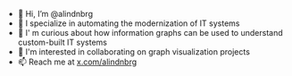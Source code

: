 - 👋 Hi, I’m @alindnbrg
- 👀 I specialize in automating the modernization of IT systems
- 🌱 I' m curious about how information graphs can be used to understand custom-built IT systems
- 💞️ I'm interested in collaborating on graph visualization projects
- 📫 Reach me at [x.com/alindnbrg](https://x.com/alindnbrg)

<!---
alindnbrg/alindnbrg is a ✨ special ✨ repository because its `README.md` (this file) appears on your GitHub profile.
You can click the Preview link to take a look at your changes.
--->
